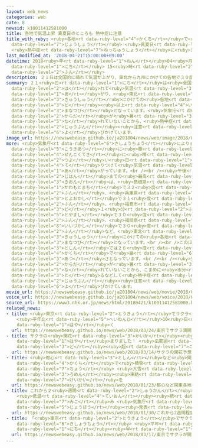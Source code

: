 ```yaml
---
layout: web_news
categories: web
cate: 8
newsid: k10011412581000
title: 各地で気温上昇 真夏日のところも 熱中症に注意
title_with_ruby: <ruby>各地<rt data-ruby-level="4">かくち</rt></ruby>で<ruby>気温<rt data-ruby-level="3">きおん</rt></ruby><ruby>上昇<rt
  data-ruby-level="7">じょうしょう</rt></ruby> <ruby>真夏日<rt data-ruby-level="3">まなつび</rt></ruby>のところも
  <ruby>熱中症<rt data-ruby-level="7">ねっちゅうしょう</rt></ruby>に<ruby>注意<rt data-ruby-level="3">ちゅうい</rt></ruby>
last_modified_at: '2018-04-21T15:00:00+09:00'
datetime: 2018<ruby>年<rt data-ruby-level="1">ねん</rt></ruby>04<ruby>月<rt data-ruby-level="1">がつ</rt></ruby>21<ruby>日<rt
  data-ruby-level="1">にち</rt></ruby> 15<ruby>時<rt data-ruby-level="2">じ</rt></ruby>00<ruby>分<rt
  data-ruby-level="2">ふん</rt></ruby>
description: ２１日は全国的に晴れて気温が上がり、東北から九州にかけての各地で３０度以上の真夏日となっています。気象庁は、まだ体が暑さに慣れていないことから、熱中症に十分注意するよう呼びかけています。
summary: ２１<ruby>日<rt data-ruby-level="1">にち</rt></ruby>は<ruby>全国的<rt data-ruby-level="4">ぜんこくてき</rt></ruby>に<ruby>晴<rt
  data-ruby-level="2">は</rt></ruby>れて<ruby>気温<rt data-ruby-level="3">きおん</rt></ruby>が<ruby>上<rt
  data-ruby-level="1">あ</rt></ruby>がり、<ruby>東北<rt data-ruby-level="2">とうほく</rt></ruby>から<ruby>九州<rt
  data-ruby-level="3">きゅうしゅう</rt></ruby>にかけての<ruby>各地<rt data-ruby-level="4">かくち</rt></ruby>で３０<ruby>度<rt
  data-ruby-level="3">ど</rt></ruby><ruby>以上<rt data-ruby-level="4">いじょう</rt></ruby>の<ruby>真夏日<rt
  data-ruby-level="3">まなつび</rt></ruby>となっています。<ruby>気象庁<rt data-ruby-level="6">きしょうちょう</rt></ruby>は、まだ<ruby>体<rt
  data-ruby-level="2">からだ</rt></ruby>が<ruby>暑<rt data-ruby-level="3">あつ</rt></ruby>さに<ruby>慣<rt
  data-ruby-level="5">な</rt></ruby>れていないことから、<ruby>熱中症<rt data-ruby-level="7">ねっちゅうしょう</rt></ruby>に<ruby>十分<rt
  data-ruby-level="2">じゅうぶん</rt></ruby><ruby>注意<rt data-ruby-level="3">ちゅうい</rt></ruby>するよう<ruby>呼<rt
  data-ruby-level="6">よ</rt></ruby>びかけています。
image_url: https://newswebeasy.github.io/ja201804/news/web/image/2018/04/21/K10011412581_1804211200_1804211201_01_02.jpg
more: <ruby>気象庁<rt data-ruby-level="6">きしょうちょう</rt></ruby>によりますと、２１<ruby>日<rt data-ruby-level="1">にち</rt></ruby>は<ruby>高気圧<rt
  data-ruby-level="5">こうきあつ</rt></ruby>に<ruby>覆<rt data-ruby-level="7">おお</rt></ruby>われて<ruby>全国的<rt
  data-ruby-level="4">ぜんこくてき</rt></ruby>に<ruby>晴<rt data-ruby-level="2">は</rt></ruby>れ、<ruby>強<rt
  data-ruby-level="2">つよ</rt></ruby>い<ruby>日<rt data-ruby-level="1">ひ</rt></ruby>ざしが<ruby>照<rt
  data-ruby-level="4">て</rt></ruby>りつけて<ruby>気温<rt data-ruby-level="3">きおん</rt></ruby>が<ruby>上<rt
  data-ruby-level="1">あ</rt></ruby>がっています。<br /><br /><ruby>午後<rt data-ruby-level="2">ごご</rt></ruby>２<ruby>時半<rt
  data-ruby-level="2">じはん</rt></ruby>までの<ruby>最高<rt data-ruby-level="4">さいこう</rt></ruby><ruby>気温<rt
  data-ruby-level="3">きおん</rt></ruby>は、<ruby>島根県<rt data-ruby-level="3">しまねけん</rt></ruby><ruby>川本町<rt
  data-ruby-level="1">かわもとまち</rt></ruby>で３２<ruby>度<rt data-ruby-level="3">ど</rt></ruby>１<ruby>分<rt
  data-ruby-level="2">ふん</rt></ruby>、<ruby>兵庫県<rt data-ruby-level="7">ひょうごけん</rt></ruby><ruby>豊岡市<rt
  data-ruby-level="8">とよおかし</rt></ruby>で３１<ruby>度<rt data-ruby-level="3">ど</rt></ruby>８<ruby>分<rt
  data-ruby-level="2">ふん</rt></ruby>、<ruby>福島市<rt data-ruby-level="3">ふくしまし</rt></ruby>で３１<ruby>度<rt
  data-ruby-level="3">ど</rt></ruby>１<ruby>分<rt data-ruby-level="2">ふん</rt></ruby>、<ruby>富山市<rt
  data-ruby-level="5">とやまし</rt></ruby>で３０<ruby>度<rt data-ruby-level="3">ど</rt></ruby>５<ruby>分<rt
  data-ruby-level="2">ふん</rt></ruby>、<ruby>福岡県<rt data-ruby-level="7">ふくおかけん</rt></ruby><ruby>飯塚市<rt
  data-ruby-level="8">いいづかし</rt></ruby>で３０<ruby>度<rt data-ruby-level="3">ど</rt></ruby>３<ruby>分<rt
  data-ruby-level="2">ふん</rt></ruby>など、<ruby>東北<rt data-ruby-level="2">とうほく</rt></ruby>から<ruby>九州<rt
  data-ruby-level="3">きゅうしゅう</rt></ruby>にかけての<ruby>各地<rt data-ruby-level="4">かくち</rt></ruby>で<ruby>真夏日<rt
  data-ruby-level="3">まなつび</rt></ruby>となっています。<br /><br />このほか、<ruby>東京<rt data-ruby-level="2">とうきょう</rt></ruby>の<ruby>都心<rt
  data-ruby-level="3">としん</rt></ruby>では２６<ruby>度<rt data-ruby-level="3">ど</rt></ruby>ちょうどなど<ruby>各地<rt
  data-ruby-level="4">かくち</rt></ruby>で<ruby>厳<rt data-ruby-level="6">きび</rt></ruby>しい<ruby>暑<rt
  data-ruby-level="3">あつ</rt></ruby>さとなっています。<br /><br /><ruby>気象庁<rt data-ruby-level="6">きしょうちょう</rt></ruby>は、まだ<ruby>体<rt
  data-ruby-level="2">からだ</rt></ruby>が<ruby>暑<rt data-ruby-level="3">あつ</rt></ruby>さに<ruby>慣<rt
  data-ruby-level="5">な</rt></ruby>れていないことから、こまめに<ruby>水分<rt data-ruby-level="2">すいぶん</rt></ruby>を<ruby>取<rt
  data-ruby-level="3">と</rt></ruby>るなどして<ruby>熱中症<rt data-ruby-level="7">ねっちゅうしょう</rt></ruby>に<ruby>十分<rt
  data-ruby-level="2">じゅうぶん</rt></ruby><ruby>注意<rt data-ruby-level="3">ちゅうい</rt></ruby>するよう<ruby>呼<rt
  data-ruby-level="6">よ</rt></ruby>びかけています。
movie_url: https://newswebeasy.github.io/ja201804/news/web/movie/2018/04/21/k10011412581_201804211517_201804211517.mp4
voice_url: https://newswebeasy.github.io/ja201804/news/web/voice/2018/04/21/k10011412581_201804211517_201804211517.mp3
source_url: https://www3.nhk.or.jp/news/html/20180421/k10011412581000.html
related_news:
- title: <ruby>東京<rt data-ruby-level="2">とうきょう</rt></ruby>でサクラ<ruby>満開<rt data-ruby-level="4">まんかい</rt></ruby>
    <ruby>平年比<rt data-ruby-level="5">へいねんひ</rt></ruby>10<ruby>日<rt data-ruby-level="1">にち</rt></ruby><ruby>早<rt
    data-ruby-level="1">はや</rt></ruby>く
  url: https://newswebeasy.github.io/news/web/2018/03/24/東京でサクラ満開-平年比10日早く
- title: サクラの<ruby>開花<rt data-ruby-level="3">かいか</rt></ruby><ruby>予想<rt data-ruby-level="3">よそう</rt></ruby><ruby>早<rt
    data-ruby-level="1">はや</rt></ruby>まりました！ <ruby>広範囲<rt data-ruby-level="7">こうはんい</rt></ruby>で20<ruby>度<rt
    data-ruby-level="3">ど</rt></ruby><ruby>超<rt data-ruby-level="7">こ</rt></ruby>え
  url: https://newswebeasy.github.io/news/web/2018/03/14/サクラの開花予想早まりました-広範囲で20度超え
- title: <ruby>都心<rt data-ruby-level="3">としん</rt></ruby>など<ruby>関東<rt data-ruby-level="4">かんとう</rt></ruby><ruby>各地<rt
    data-ruby-level="4">かくち</rt></ruby>で<ruby>積雪<rt data-ruby-level="4">せきせつ</rt></ruby>２０センチ<ruby>超<rt
    data-ruby-level="7">ちょう</rt></ruby> <ruby>大雪<rt data-ruby-level="2">おおゆき</rt></ruby>や<ruby>路面<rt
    data-ruby-level="3">ろめん</rt></ruby><ruby>凍結<rt data-ruby-level="7">とうけつ</rt></ruby>に<ruby>警戒<rt
    data-ruby-level="7">けいかい</rt></ruby>を
  url: https://newswebeasy.github.io/news/web/2018/01/23/都心など関東各地で積雪20センチ超-大雪や路面凍結に警戒を
- title: これから２<ruby>週間<rt data-ruby-level="2">しゅうかん</rt></ruby><ruby>程度<rt data-ruby-level="5">ていど</rt></ruby>
    <ruby>低温<rt data-ruby-level="4">ていおん</rt></ruby><ruby>続<rt data-ruby-level="4">つづ</rt></ruby>く<ruby>見込<rt
    data-ruby-level="7">みこ</rt></ruby>み <ruby>気象庁<rt data-ruby-level="6">きしょうちょう</rt></ruby>が<ruby>情報<rt
    data-ruby-level="5">じょうほう</rt></ruby><ruby>発表<rt data-ruby-level="3">はっぴょう</rt></ruby>
  url: https://newswebeasy.github.io/news/web/2018/01/30/これから2週間程度-低温続く見込み-気象庁が情報発表
- title: 「<ruby>東京<rt data-ruby-level="2">とうきょう</rt></ruby>でサクラが<ruby>開花<rt data-ruby-level="3">かいか</rt></ruby>」<ruby>気象庁<rt
    data-ruby-level="6">きしょうちょう</rt></ruby> <ruby>平年<rt data-ruby-level="3">へいねん</rt></ruby>より９<ruby>日<rt
    data-ruby-level="1">にち</rt></ruby><ruby>早<rt data-ruby-level="1">はや</rt></ruby>く
  url: https://newswebeasy.github.io/news/web/2018/03/17/東京でサクラが開花気象庁-平年より9日早く
...
```

